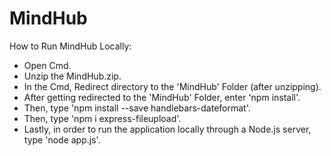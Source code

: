 # MindHub
 
How to Run MindHub Locally:
- Open Cmd.
- Unzip the MindHub.zip.
- In the Cmd, Redirect directory to the 'MindHub' Folder (after unzipping).
- After getting redirected to the 'MindHub' Folder, enter 'npm install'. 
- Then, type 'npm install --save handlebars-dateformat'.
- Then, type 'npm i express-fileupload'.
- Lastly, in order to run the application locally through a Node.js server, type 'node app.js'.